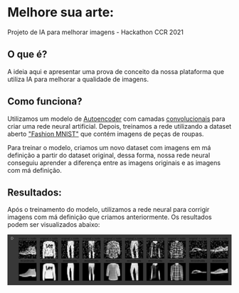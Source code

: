 # Melhore sua arte:
Projeto de IA para melhorar imagens - Hackathon CCR 2021

## O que é?

A ideia aqui e apresentar uma prova de conceito da nossa plataforma que utiliza IA para melhorar a qualidade de imagens.

## Como funciona?

Utilizamos um modelo de [Autoencoder](https://towardsdatascience.com/auto-encoder-what-is-it-and-what-is-it-used-for-part-1-3e5c6f017726) com camadas [convolucionais](https://towardsdatascience.com/a-comprehensive-guide-to-convolutional-neural-networks-the-eli5-way-3bd2b1164a53) para criar uma rede neural artificial. Depois, treinamos a rede utilizando a dataset aberto ["Fashion MNIST"](https://www.kaggle.com/zalando-research/fashionmnist) que contém imagens de peças de roupas.

Para treinar o modelo, criamos um novo dataset com imagens em má definição a partir do dataset original, dessa forma, nossa rede neural conseguiu aprender a diferença entre as imagens originais e as imagens com má definição.

## Resultados:

Após o treinamento do modelo, utilizamos a rede neural para corrigir imagens com má definição que criamos anteriormente. Os resultados podem ser visualizados abaixo:

![resultados: ](https://github.com/gabrielmayers/melhore-sua-arte-ai/blob/main/resultados.png)
